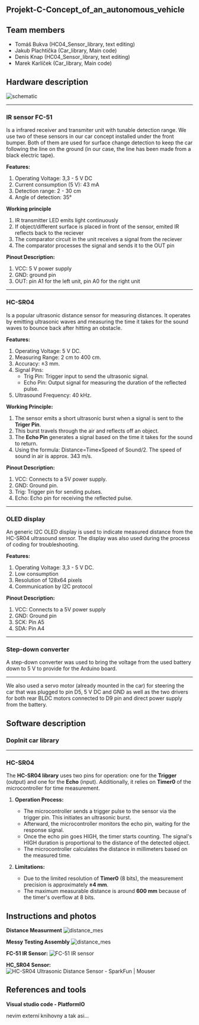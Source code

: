 ## Projekt-C-Concept_of_an_autonomous_vehicle

## Team members
- Tomáš Bukva (HC04_Sensor_library, text editing)
- Jakub Plachtička (Car_library, Main code)
- Denis Knap (HC04_Sensor_library, text editing)
- Marek Karlíček (Car_library, Main code)
  
## Hardware description
 ![schematic](images/schematic.png)

---
### IR sensor FC-51
Is a infrared receiver and transmiter unit with tunable detection range. We use two of these sensors in our car concept installed under the front bumper. Both of them are used for surface change detection to keep the car following the line on the ground (in our case, the line has been made from a black electric tape).

**Features:**
1. Operating Voltage: 3,3 - 5 V DC
2. Current consumption (5 V): 43 mA
3. Detection range: 2 - 30 cm
4. Angle of detection: 35°

**Working principle**
1. IR transmitter LED emits light continuously
2. If object/different surface is placed in front of the sensor, emited IR reflects back to the reciever
3. The comparator circuit in the unit receives a signal from the reciever
4. The comparator processes the signal and sends it to the OUT pin

 **Pinout Description:**
 1. VCC: 5 V power supply
 2. GND: ground pin
 3. OUT: pin A1 for the left unit, pin A0 for the right unit
 
 ---
 ### HC-SR04
 Is a popular ultrasonic distance sensor for measuring distances. It operates by emitting ultrasonic waves and measuring the time it takes for the sound waves to bounce back after hitting an obstacle.
 
 **Features:**
1.  Operating Voltage: 5 V DC.
2.  Measuring Range: 2 cm to 400 cm.
3.  Accuracy: ±3 mm.
4.  Signal Pins:
    - Trig Pin: Trigger input to send the ultrasonic signal.
    -  Echo Pin: Output signal for measuring the duration of the reflected pulse.
5.  Ultrasound Frequency: 40 kHz.

**Working Principle:**
1.  The sensor emits a short ultrasonic burst when a signal is sent to the  **Triger Pin**.
2.  This burst travels through the air and reflects off an object.
3.  The  **Echo Pin**  generates a signal based on the time it takes for the sound to return.
4.  Using the formula: Distance=Time×Speed of Sound/2. The speed of sound in air is approx. 343 m/s.

 **Pinout Description:**
1.  VCC:  Connects to a 5V power supply.
2.  GND:  Ground pin.
3.  Trig:  Trigger pin for sending pulses.
4.  Echo:  Echo pin for receiving the reflected pulse.
---

### OLED display
An generic I2C OLED display is used to indicate measured distance from the HC-SR04 ultrasound sensor. The display was also used during the process of coding for troubleshooting.

**Features:**
1.  Operating Voltage: 3,3 - 5 V DC.
2.  Low consumption
3.  Resolution of 128x64 pixels
4.  Communication by I2C protocol

**Pinout Description:**
1.  VCC:  Connects to a 5V power supply
2.  GND:  Ground pin
3.  SCK:  Pin A5
4.  SDA:  Pin A4
---
### Step-down converter
A step-down converter was used to bring the voltage from the used battery down to 5 V to provide for the Arduino board. 

---
We also used a servo motor (already mounted in the car) for steering the car that was plugged to pin D5, 5 V DC and GND as well as the two drivers for both rear BLDC motors connected to D9 pin and direct power supply from the battery. 

## Software description

### Doplnit car library
---
### HC-SR04
The  **HC-SR04 library**  uses two pins for operation: one for the  **Trigger**  (output) and one for the  **Echo**  (input). Additionally, it relies on  **Timer0**  of the microcontroller for time measurement.

1.  **Operation Process:**
    
    -   The microcontroller sends a trigger pulse to the sensor via the trigger pin. This initiates an ultrasonic burst.
    -   Afterward, the microcontroller monitors the echo pin, waiting for the response signal.
    -   Once the echo pin goes HIGH, the timer starts counting. The signal's HIGH duration is proportional to the distance of the detected object.
    -   The microcontroller calculates the distance in millimeters based on the measured time.
2.  **Limitations:**
    
    -   Due to the limited resolution of  **Timer0**  (8 bits), the measurement precision is approximately  **±4 mm**.
    -   The maximum measurable distance is around  **600 mm**  because of the timer's overflow at 8 bits.

## Instructions and photos

**Distance Measurment**
 ![distance_mes](images/IMG_3246%202.JPG)
 
**Messy Testing Assembly**
 ![distance_mes](images/rotated_assemly.JPG)

**FC-51 IR Sensor:**
![FC-51 IR sensor](https://cdn.myshoptet.com/usr/www.laskakit.cz/user/shop/big/197-1_arduino-ir-opticky-infra-snimac-fc-51.jpg?61d95cd0)

**HC_SR04 Sensor:**
![HC-SR04 Ultrasonic Distance Sensor - SparkFun | Mouser](https://cz.mouser.com/images/marketingid/2019/img/177109536.png?v=073123.0305)


## References and tools
**Visual studio code - PlatformIO**

nevim externí knihovny a tak asi...
